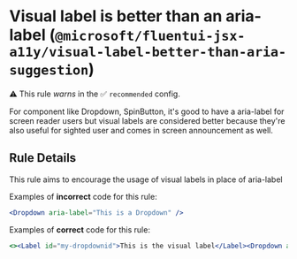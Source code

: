 # Visual label is better than an aria-label (`@microsoft/fluentui-jsx-a11y/visual-label-better-than-aria-suggestion`)

⚠️ This rule _warns_ in the ✅ `recommended` config.

<!-- end auto-generated rule header -->

For component like Dropdown, SpinButton, it's good to have a aria-label for screen reader users but visual labels are considered better because they're also useful for sighted user and comes in screen announcement as well.

## Rule Details

This rule aims to encourage the usage of visual labels in place of aria-label

Examples of **incorrect** code for this rule:

```jsx
<Dropdown aria-label="This is a Dropdown" />
```

Examples of **correct** code for this rule:

```jsx
<><Label id="my-dropdownid">This is the visual label</Label><Dropdown aria-labelledby="my-dropdownid" /></>
```
